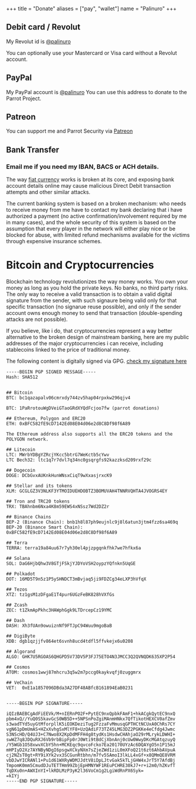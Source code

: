 +++
title = "Donate"
aliases = ["pay", "wallet"]
  name = "Palinuro"
+++

## Debit card / Revolut

My Revolut id is [@palinuro](https://revolut.me/palinuro)

You can optionally use your Mastercard or Visa card without a Revolut account.

## PayPal

My PayPal account is [@palinuro](https://paypal.me/palinuro)
You can use this address to donate to the Parrot Project.

## Patreon

You can support me and Parrot Security via [Patreon](https://patreon.com/parrot)

## Bank Transfer

### Email me if you need my IBAN, BACS or ACH details.

The way [fiat currency](https://en.wikipedia.org/wiki/Fiat_money) works is broken at its core, and exposing bank account details
online may cause malicious Direct Debit transaction attempts and other similar attacks.

The current banking system is based on a broken mechanism: who needs to receive money from
me have to contact my bank declaring that i have authorized a payment
(no active confirmation/involvement required by me in many cases), and the whole security
of this system is based on the assumption that every player in the network will either
play nice or be blocked for abuse, with limited refund mechanisms available for the victims through expensive insurance schemes.

# Bitcoin and Cryptocurrencies

Blockchain technology revolutionizes the way money works.
You own your money as long as you hold the private keys. No banks, no third party risks.
The only way to receive a valid transaction is to obtain a valid digital signature
from the sender, with such signaure being valid only for that specific transaction
(no signarue reuse possible), and only if the sender account owns enough money
to send that transaction (double-spending attacks are not possible).

If you believe, like i do, that cryptocurrencies represent a way better alternative to
the broken design of mainstream banking, here are my public addresses of the major
cryptocurrencies i can receive, including stablecoins linked to the price of traditional money.

The following content is digitally signed via GPG. [check my signature here](../verify/)

```
-----BEGIN PGP SIGNED MESSAGE-----
Hash: SHA512


## Bitcoin
BTC: bc1qazapalv06cmrxdy744zv5hap04rpxkw296qjv4

BTC: 1PaRrotouWgDVeiGTaoGRdXYQdFcjoo7fw (parrot donations)

## Ethereum, Polygon and ERC20
ETH: 0xBFC582fE9cD7142Ed08E04d06e2d8C8Df98f6A89

The Ethereum address also supports all the ERC20 tokens and the POLYGON network.

## Litecoin
LTC: MWrbYDBgYZRcjYKcc5btrG7WeKctb5cYwv
LTC Bech32: ltc1q7r7dvl7q34nc0gsqrgfs92kazzksd209rxf29c

## Dogecoin
DOGE: DCbGvxAUKnkHunWNsxCiqT9wXxasjrxcK9

## Stellar and its tokens
XLM: GCGLGZ3V3NLKF3YTMOIDUEHDOBTZ3BOMUVAH4TNNRVQHTA4JVOGRS4EY

## Tron and TRC20 tokens
TRX: TBAhnbm6Nxa4K8m59EWS4xNSsz7Wd2DZ2r

## Binance Chains
BEP-2 (Binance Chain): bnb1h8l87ph9eujnlc9j8l6atun3jtm4fzz6sa469q
BEP-20 (Binance Smart Chain): 0xBFC582fE9cD7142Ed08E04d06e2d8C8Df98f6A89

## Terra
TERRA: terra19a84uu67r7yh30el4pjzpgqnkfhk7we7hfkx6a

## Solana
SOL: DaG6HjbQhw3V8GTjFSkjYJDYoVSH2oypzYQfnkn5UqGE

## Polkadot
DOT: 16MD5T9n5z1P5ySHNDCT3mBvjaq5ji9FDZCg34eLXP3hVfqX

## Tezos
XTZ: tz1gsM1zDFgaE1T4pur6UGzFeBK828hVXfGs

## Zcash
ZEC: t1ZkmApPkhc3HAWphGgk9LTDrcepCz19YMC

## Dash
DASH: Xh3fUAn9owuiznNf9FTJpC94Wuu9mgoBaB

## DigiByte
XDB: dgb1qzjjfv864et6svnh8ucd4tdfl5ffvkejx6u0208

## Algorand
ALGO: GHK7U5RGOAS6QHGPD5V73DV5P3FJ75ETO4N3JMCC3Q2QVNQDK635XP2P54

## Cosmos
ATOM: cosmos1wwj87mhcru3q5w2m7pccg0kaykvqfj0zuggmrx

## VeChain
VET:  0xE1a1857096DBda3A27DF48ABfcB161894EaB0231


-----BEGIN PGP SIGNATURE-----

iQIzBAEBCgAdFiEEVk/M+nIERnPO2F+PytEC9nxQpbkFAmF1+hkACgkQytEC9nxQ
pbm4xQ//YuQ0S5kavGcS0WB5D++5NPSnPoZgiMAnmHNkx7QfTikotHEXCV0afZmv
s3wadTYd5uyGtMforpllK5iEOKDeziTug2FzzaFvMmusqGPTHCtNCUxA0ChRs7CY
vgN61pDmUmAS+HZxXvhgSxMlYF8+UzQAdiF73TZ45LMG3DZ2PGKKe4eCfdg4Jwmc
S3NScHD/Q4UJ3+C7Nwo8X2KpDdMFFH4g8tydKs1HsdwCHAhjaO29rMLrykLDWHI+
swWZ7q8JDQuRXJ6Vb9rbBipFp0rJ0Wti9tBdCjXbnAnj0cUw0WwyDKcMGAtqzuyQ
/Y5WGb1O58xwvXCbY5hn+MCKEqc9qvcoFcko7Ea20170UYzAc6DQAYgO5n1P15mJ
mHPIyD2Xz7AYNByNDgI6psgwXCkyNXm7sZjeZWd1ziL0mXFoQ21t6zt6AhbAVpuA
cj2NZsT0gt+RY9iXYk2vx3SCGunRtbhn/m7fv5SAmoI3lkLL4xGf+x8QMmQE8VRM
vbDJwYICRANl1+Pu1d61WXRyWDMJJdtV8iDpLJtvGak5kTLjGHW4xJrT5Y7AfdBj
TmpomK0mm5CmudDJuTETTHm99ZbjEpHMNYWF1REuPCHRE30kJ7+r+i2m0/hZKvfT
TqDXu0n+AWXInYI+lkRDLMzP3yK2l36VoCm1g2LgiWdRnPX6Syk=
=kIYj
-----END PGP SIGNATURE-----
```


